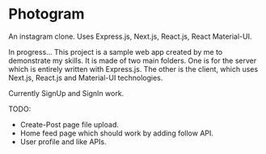 # Photogram
An instagram clone. Uses Express.js, Next.js, React.js, React Material-UI.

In progress...
This project is a sample web app created by me to demonstrate my skills. It is made of two main folders. One is for the server which is entirely written with Express.js.
The other is the client, which uses Next.js, React.js and Material-UI technologies.

Currently SignUp and SignIn work.

TODO:
- Create-Post page file upload.
- Home feed page which should work by adding follow API.
- User profile and like APIs.

